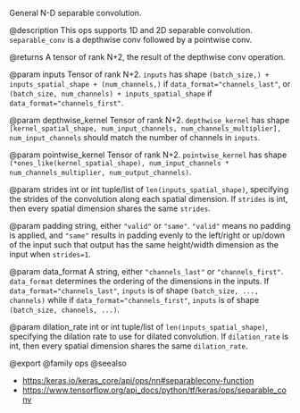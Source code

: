 General N-D separable convolution.

@description
This ops supports 1D and 2D separable convolution. `separable_conv` is
a depthwise conv followed by a pointwise conv.

@returns
    A tensor of rank N+2, the result of the depthwise conv operation.

@param inputs
Tensor of rank N+2. `inputs` has shape
`(batch_size,) + inputs_spatial_shape + (num_channels,)` if
`data_format="channels_last"`, or
`(batch_size, num_channels) + inputs_spatial_shape` if
`data_format="channels_first"`.

@param depthwise_kernel
Tensor of rank N+2. `depthwise_kernel` has shape
`[kernel_spatial_shape, num_input_channels, num_channels_multiplier],`
`num_input_channels` should match the number of channels in
`inputs`.

@param pointwise_kernel
Tensor of rank N+2. `pointwise_kernel` has shape
`(*ones_like(kernel_spatial_shape),
num_input_channels * num_channels_multiplier, num_output_channels)`.

@param strides
int or int tuple/list of `len(inputs_spatial_shape)`,
specifying the strides of the convolution along each spatial
dimension. If `strides` is int, then every spatial dimension shares
the same `strides`.

@param padding
string, either `"valid"` or `"same"`. `"valid"` means no
padding is applied, and `"same"` results in padding evenly to the
left/right or up/down of the input such that output has the
same height/width dimension as the input when `strides=1`.

@param data_format
A string, either `"channels_last"` or `"channels_first"`.
`data_format` determines the ordering of the dimensions in the
inputs. If `data_format="channels_last"`, `inputs` is of shape
`(batch_size, ..., channels)` while if
`data_format="channels_first"`, `inputs` is of shape
`(batch_size, channels, ...)`.

@param dilation_rate
int or int tuple/list of `len(inputs_spatial_shape)`,
specifying the dilation rate to use for dilated convolution. If
`dilation_rate` is int, then every spatial dimension shares
the same `dilation_rate`.

@export
@family ops
@seealso
+ <https:/keras.io/keras_core/api/ops/nn#separableconv-function>
+ <https://www.tensorflow.org/api_docs/python/tf/keras/ops/separable_conv>
